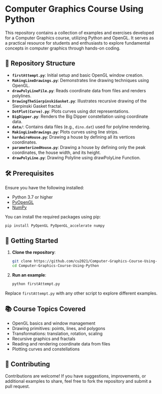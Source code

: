 

# Computer Graphics Course Using Python

This repository contains a collection of examples and exercises developed for a Computer Graphics course, utilizing Python and OpenGL. It serves as a practical resource for students and enthusiasts to explore fundamental concepts in computer graphics through hands-on coding.

## 📁 Repository Structure

* **`firstAttempt.py`**: Initial setup and basic OpenGL window creation.
* **`MakingLineDrawings.py`**: Demonstrates line drawing techniques using OpenGL.
* **`drawPolyLineFile.py`**: Reads coordinate data from files and renders polylines.
* **`DrawingTheSierpinskiGasket.py`**: Illustrates recursive drawing of the Sierpinski Gasket fractal.
* **`DotPlot(Curve).py`**: Plots curves using dot representations.
* **`BigDipper.py`**: Renders the Big Dipper constellation using coordinate data.
* **`data/`**: Contains data files (e.g., `dino.dat`) used for polyline rendering.
* **`MakingLineDrawings.py`**: Plots curves using line strips.
* **`hardwireHouse.py`**: Drawing a house by defining all its vertices coordinates.
* **`parameterizedHouse.py`**: Drawing a house by defining only the peak coordinates, the house width, and its height. 
* **`drawPolyLine.py`**: Drawing Polyline using drawPolyLine Function. 

## 🛠️ Prerequisites

Ensure you have the following installed:

* Python 3.7 or higher
* [PyOpenGL](https://pypi.org/project/PyOpenGL/)
* [NumPy](https://pypi.org/project/numpy/)

You can install the required packages using pip:

```bash
pip install PyOpenGL PyOpenGL_accelerate numpy
```



## 🚀 Getting Started

1. **Clone the repository**:

   ```bash
   git clone https://github.com/cu2021/Computer-Graphics-Course-Using-Python.git
   cd Computer-Graphics-Course-Using-Python
   ```



2. **Run an example**:

   ```bash
   python firstAttempt.py
   ```



Replace `firstAttempt.py` with any other script to explore different examples.

## 📚 Course Topics Covered

* OpenGL basics and window management
* Drawing primitives: points, lines, and polygons
* Transformations: translation, rotation, scaling
* Recursive graphics and fractals
* Reading and rendering coordinate data from files
* Plotting curves and constellations

## 🤝 Contributing

Contributions are welcome! If you have suggestions, improvements, or additional examples to share, feel free to fork the repository and submit a pull request.
